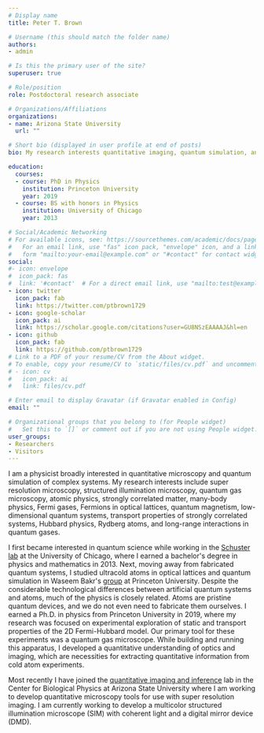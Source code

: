 ```yaml
---
# Display name
title: Peter T. Brown

# Username (this should match the folder name)
authors:
- admin

# Is this the primary user of the site?
superuser: true

# Role/position
role: Postdoctoral research associate

# Organizations/Affiliations
organizations:
- name: Arizona State University
  url: ""

# Short bio (displayed in user profile at end of posts)
bio: My research interests quantitative imaging, quantum simulation, and ultracold Fermions in optical lattices

education:
  courses:
  - course: PhD in Physics
    institution: Princeton University
    year: 2019
  - course: BS with honors in Physics
    institution: University of Chicago
    year: 2013

# Social/Academic Networking
# For available icons, see: https://sourcethemes.com/academic/docs/page-builder/#icons
#   For an email link, use "fas" icon pack, "envelope" icon, and a link in the
#   form "mailto:your-email@example.com" or "#contact" for contact widget.
social:
#- icon: envelope
#  icon_pack: fas
#  link: '#contact'  # For a direct email link, use "mailto:test@example.org".
- icon: twitter
  icon_pack: fab
  link: https://twitter.com/ptbrown1729
- icon: google-scholar
  icon_pack: ai
  link: https://scholar.google.com/citations?user=GU8NSzEAAAAJ&hl=en
- icon: github
  icon_pack: fab
  link: https://github.com/ptbrown1729
# Link to a PDF of your resume/CV from the About widget.
# To enable, copy your resume/CV to `static/files/cv.pdf` and uncomment the lines below.
# - icon: cv
#   icon_pack: ai
#   link: files/cv.pdf

# Enter email to display Gravatar (if Gravatar enabled in Config)
email: ""

# Organizational groups that you belong to (for People widget)
#   Set this to `[]` or comment out if you are not using People widget.
user_groups:
- Researchers
- Visitors
---
```


I am a physicist broadly interested in quantitative microscopy and quantum simulation of complex systems. My research interests include super resolution microscopy, structured illumination microscopy, quantum gas microscopy, atomic physics, strongly correlated matter, many-body physics, Fermi gases, Fermions in optical lattices, quantum magnetism, low-dimensional quantum systems, transport properties of strongly correlated systems, Hubbard physics, Rydberg atoms, and long-range interactions in quantum gases.


I first became interested in quantum science while working in the <a href="http://schusterlab.uchicago.edu/">Schuster lab</a> at the University of Chicago, where I earned a bachelor's degree in physics and mathematics in 2013. Next, moving away from fabricated quantum systems, I studied ultracold atoms in optical lattices and quantum simulation in Waseem Bakr's <a href="http://ultracold.princeton.edu/">group</a> at Princeton University. Despite the considerable technological differences between artificial quantum systems and atoms, much of the physics is closely related. Atoms are pristine quantum devices, and we do not even need to fabricate them ourselves. I earned a Ph.D. in physics from Princeton University in 2019, where my research was focused on experimental exploration of static and transport properties of the 2D Fermi-Hubbard model. Our primary tool for these experiments was a quantum gas microscope. While building and running this apparatus, I developed a quantitative understanding of optics and imaging, which are necessities for extracting quantitative information from cold atom experiments.

Most recently I have joined the <a href="https://shepherdlaboratory.org/">quantitative imaging and inference</a> lab in the Center for Biological Physics at Arizona State University where I am working to develop quantitative microscopy tools for use with super resolution imaging. I am currently working to develop a multicolor structured illumination microscope (SIM) with coherent light and a digital mirror device (DMD).

